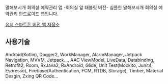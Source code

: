 말해보시개 회의실 예약관리 앱 -회의실 앞 태블릿 버전-
심플한 말해보시개 회의실 예약관리 안드로이드 앱입니다.


[유저 스마트폰 버전 앱 저장소](https://github.com/mtjin/malhaebishigae-room-reservation-app-userversion)

사용기술
---
Android(Kotlin), Dagger2, WorkManager, AlarmManager, Jetpack Navigation, MVVM, Jetpack..., AAC ViewModel, LiveData, Databinding, Retrofit2, Room, RxJava2, RxAndroid, Glide, Unit Test(Mockito, Junit4, Espresso), Firebase(Authentication, FCM, RTDB, Storage), Timber, Material Desgin, Zxing QR Code...
